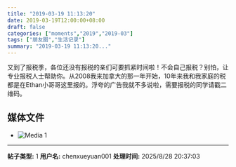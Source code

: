 ```yaml
---
title: "2019-03-19 11:13:20"
date: 2019-03-19T12:00:00+08:00
draft: false
categories: ["moments","2019","2019-03"]
tags: ["朋友圈","生活记录"]
summary: "2019-03-19 11:13:20..."
---
```


又到了报税季，各位还没有报税的亲们可要抓紧时间啦！不会自己报税？别怕，让专业报税人士帮助你。从2008我来加拿大的那一年开始，10年来我和我家庭的税都是在Ethan小哥哥这里报的。浮夸的广告我就不多说啦，需要报税的同学请戳二维码。

## 媒体文件

- ![Media 1](/Moments/photos/2019-03-19/201903191113200.jpg)

---

**帖子类型:** 1
**用户名:** chenxueyuan001
**处理时间:** 2025/8/28 20:37:03